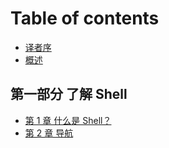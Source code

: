 # Table of contents

* [译者序](README.md)
* [概述](introduction.md)

## 第一部分 了解 Shell

* [第 1 章 什么是 Shell？](di-yi-bu-fen-le-jie-shell/chapter1_what_is_the_shell.md)
* [第 2 章 导航](di-yi-bu-fen-le-jie-shell/chapter2_navigation.md)


